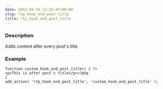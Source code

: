 ```yaml
---
date: 2012-04-25 11:25:47+00:00
slug: rtp_hook_end_post_title
title: rtp_hook_end_post_title
---
```


### Description


Adds content after every post's title.


### Example



    
    function custom_hook_end_post_title() { ?>
    <p>This is after post's title</p><?php
    }
    add_action( 'rtp_hook_end_post_title', 'custom_hook_end_post_title' );
